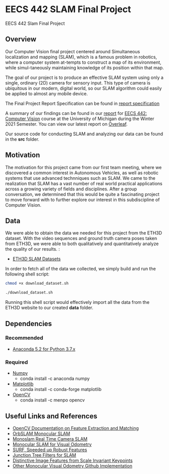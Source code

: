 # EECS 442 SLAM Final Project

EECS 442 Slam Final Project

## Overview

Our Computer Vision final project centered around Simultaneous localization and mapping (SLAM), which is a famous  problem in robotics,  where a computer  system  at-tempts to construct a map of its environment, while simul-taneously maintaining knowledge of its position within that map.

The goal of our project is to produce an effective SLAM system using only a single, ordinary (2D) camera for sensory input. This type of camera is ubiquitous in our modern, digital world, so our SLAM algorithm could easily be applied to almost any mobile device. 

The Final Project Report Specification can be found in [report specification](EECS_442_Computer_Vision_Spec.pdf)

A summary of our findings can be found in our [report](EECS_442_Computer_Vision_SLAM_Project.pdf) for [EECS 442: Computer Vision](https://web.eecs.umich.edu/~justincj/teaching/eecs442/WI2021/) course at the University of Michigan during the Winter 2021 Semester.   You can view our latest report on [Overleaf](https://www.overleaf.com/project/608447d3ec80589a09854d0f).

Our source code for conducting SLAM and analyzing our data can be found in the **src** folder.


## Motivation
The motivation for this project came from our first team meeting, where we discovered a common interest in Autonomous Vehicles, as well as robotic systems that use advanced technniques such as SLAM. We came to the realization that SLAM has a vast number of real world practical applications across a growing variety of fields and disciplines. After a group conversation, we determined that this would be quite a fascinating project to move forward with to further explore our interest in this subdiscipline of Computer Vision.

## Data
We were able to obtain the data we needed for this project from the ETH3D dataset. With the video sequences and ground truth camera poses taken from ETH3D, we were able to both qualitatively and quantitatively analyze the quality of our results. :
* [ETH3D SLAM Datasets](https://www.eth3d.net/slam_datasets)

In order to fetch all of the data we collected, we simply build and run the following shell script: 
```bash
chmod +x download_dataset.sh
```

```bash
./download_dataset.sh
```

Running this shell script would effectively import all the data from the ETH3D website to our created **data** folder.


## Dependencies
### Recommended
* [Anaconda 5.2 for Python 3.7.x](https://www.anaconda.com/download/)

### Required
* [Numpy](https://www.numpy.org)
    * conda install -c anaconda numpy
* [Matplotlib](https://matplotlib.org)
    * conda install -c conda-forge matplotlib
* [OpenCV](https://opencv.org)
    * conda install -c menpo opencv


## Useful Links and References
* [OpenCV Documentation on Feature Extraction and Matching](https://docs.opencv.org/master/dc/dc3/tutorial_py_matcher.html)
* [OrbSLAM Monocular SLAM](https://openslam-org.github.io/orbslam.html)
* [Monoslam Real Time Camera SLAM](https://www.robots.ox.ac.uk/~lav/Papers/davison_etal_pami2007/davison_etal_pami2007.pdf)
* [Monocular SLAM for Visual Odometry](https://www.hindawi.com/journals/mpe/2012/676385/)
* [SURF, Speeded up Robust Features](https://people.ee.ethz.ch/~surf/eccv06.pdf)
* [Junction Tree Filters for SLAM](http://ai.stanford.edu/~paskin/slam/)
* [Distinctive Image Features from Scale Invariant Keypoints](https://people.eecs.berkeley.edu/~malik/cs294/lowe-ijcv04.pdf)
* [Other Monocular Visual Odometry Github Implementation](https://github.com/felixchenfy/Monocular-Visual-Odometry)


